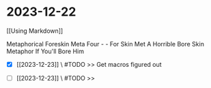 # 2023-12-22

[[Using Markdown]]

Metaphorical Foreskin
Meta Four - - For Skin
Met A Horrible Bore Skin
Metaphor If You'll Bore Him

- [x] [[2023-12-23]] \ #TODO >> Get macros figured out

- [ ] [[2023-12-23]] \ #TODO >> 